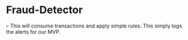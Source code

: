 # Fraud-Detector
– This will consume transactions and apply simple rules. This simply logs the alerts for our MVP.
